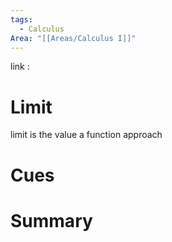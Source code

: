 ```yaml
---
tags:
  - Calculus
Area: "[[Areas/Calculus I]]"
---
```

link : 
# Limit
limit is the value a function approach
# Cues
# Summary
```

```